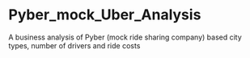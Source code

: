# Pyber_mock_Uber_Analysis
A business analysis of Pyber (mock ride sharing company) based city types, number of drivers and ride costs
